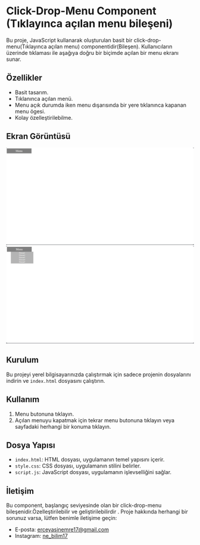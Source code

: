# Click-Drop-Menu Component (Tıklayınca açılan menu bileşeni)

Bu proje, JavaScript kullanarak oluşturulan basit bir click-drop-menu(Tıklayınca açılan menu) componentidir(Bileşen). Kullanıcıların üzerinde tıklaması ile aşağıya doğru bir biçimde açılan bir menu ekranı sunar.

## Özellikler

- Basit tasarım.
- Tıklanınca açılan menü.
- Menu açık durumda iken menu dışarısında bir yere tıklanınca kapanan menu ögesi.
- Kolay özelleştirilebilme.

## Ekran Görüntüsü

![Click-Drop-Menu Component Default](screenshot1.png)
![Click-Drop-Menu Component Active](screenshot2.png)

## Kurulum

Bu projeyi yerel bilgisayarınızda çalıştırmak için sadece projenin dosyalarını indirin ve `index.html` dosyasını çalıştırın.

## Kullanım

1. Menu butonuna tıklayın.
2. Açılan menuyu kapatmak için tekrar menu butonuna tıklayın veya sayfadaki herhangi bir konuma tıklayın.


## Dosya Yapısı

- `index.html`: HTML dosyası, uygulamanın temel yapısını içerir.
- `style.css`: CSS dosyası, uygulamanın stilini belirler.
- `script.js`: JavaScript dosyası, uygulamanın işlevselliğini sağlar.

## İletişim

Bu component, başlangıç seviyesinde olan bir click-drop-menu bileşenidir.Özelleştirilebilir ve geliştirilebilirdir . Proje hakkında herhangi bir sorunuz varsa, lütfen benimle iletişime geçin:

- E-posta: [erceyasinemre17@gmail.com](mailto:erceyasinemre17@gmail.com)
- Instagram: [ne_bilim17](https://www.instagram.com/ne_bilim17/)